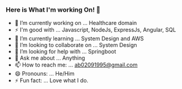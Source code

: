 ### Here is What I'm working On! 👋

- 🔭 I’m currently working on ... Healthcare domain
- ⚡ I'm good with ... Javascript, NodeJs, ExpressJs, Angular, SQL
- 🌱 I’m currently learning ... System Design and AWS
- 👯 I’m looking to collaborate on ... System Design
- 🤔 I’m looking for help with ... Springboot
- 💬 Ask me about ... Anything
- 📫 How to reach me: ... ab02091995@gmail.com
- 😄 Pronouns: ... He/Him
- ⚡ Fun fact: ... Love what I do.
